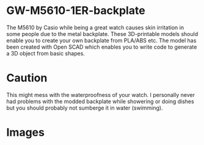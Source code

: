# GW-M5610-1ER-backplate

The M5610 by Casio while being a great watch causes skin irritation in some people due to the metal backplate.
These 3D-printable models should enable you to create your own backplate from PLA/ABS etc. The model has been created with Open SCAD which enables you to write code to generate a 3D object from basic shapes.

# Caution
This might mess with the waterproofness of your watch. I personally never had problems with the modded backplate while showering or doing dishes but you should probably not sumberge it in water (swimming).
 
# Images
